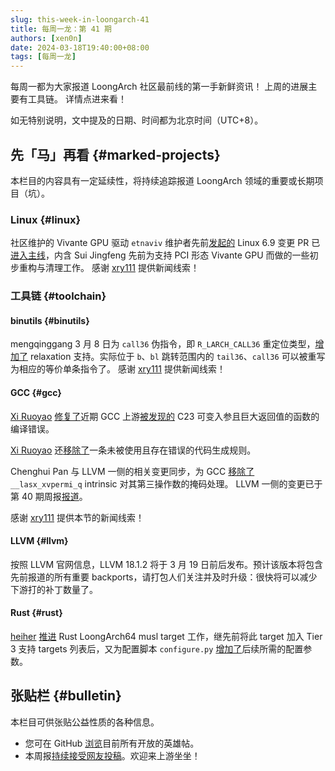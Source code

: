 ```yaml
---
slug: this-week-in-loongarch-41
title: 每周一龙：第 41 期
authors: [xen0n]
date: 2024-03-18T19:40:00+08:00
tags: [每周一龙]
---
```


每周一都为大家报道 LoongArch 社区最前线的第一手新鲜资讯！
上周的进展主要有工具链。
详情点进来看！

<!-- truncate -->

如无特别说明，文中提及的日期、时间都为北京时间（UTC+8）。

## 先「马」再看 {#marked-projects}

本栏目的内容具有一定延续性，将持续追踪报道 LoongArch 领域的重要或长期项目（坑）。

### Linux {#linux}

社区维护的 Vivante GPU 驱动 `etnaviv` 维护者先前[发起的](https://patchwork.freedesktop.org/patch/msgid/72a783cd98d60f6ebb43b90a6b453eea87224409.camel@pengutronix.de)
Linux 6.9 变更 PR 已[进入主线](https://github.com/torvalds/linux/commit/b0b6739cb9155c4ec6b4c50889313184175e687d)，内含
Sui Jingfeng 先前为支持 PCI 形态 Vivante GPU 而做的一些初步重构与清理工作。
感谢 [xry111] 提供新闻线索！

### 工具链 {#toolchain}

#### binutils {#binutils}

mengqinggang 3 月 8 日为 `call36` 伪指令，即 `R_LARCH_CALL36`
重定位类型，[增加了](https://sourceware.org/pipermail/binutils/2024-March/132891.html)
relaxation 支持。实际位于 `b`、`bl` 跳转范围内的 `tail36`、`call36`
可以被重写为相应的等价单条指令了。
感谢 [xry111] 提供新闻线索！

#### GCC {#gcc}

[Xi Ruoyao][xry111] [修复了](https://gcc.gnu.org/pipermail/gcc-patches/2024-March/647928.html)近期 GCC 上游[被发现的](https://gcc.gnu.org/PR114175)
C23 可变入参且巨大返回值的函数的编译错误。

[Xi Ruoyao][xry111]
还[移除了](https://gcc.gnu.org/pipermail/gcc-patches/2024-March/647684.html)一条未被使用且存在错误的代码生成规则。

Chenghui Pan 与 LLVM 一侧的相关变更同步，为 GCC
[移除了](https://gcc.gnu.org/pipermail/gcc-patches/2024-March/647580.html)
`__lasx_xvpermi_q` intrinsic 对其第三操作数的掩码处理。
LLVM 一侧的变更已于第 40 期周报[报道](./2024-03-13-this-week-in-loongarch-40.md#llvm)。

感谢 [xry111] 提供本节的新闻线索！

[xry111]: https://github.com/xry111

#### LLVM {#llvm}

按照 LLVM 官网信息，LLVM 18.1.2 将于 3 月 19 日前后发布。预计该版本将包含先前报道的所有重要
backports，请打包人们关注并及时升级：很快将可以减少下游打的补丁数量了。

#### Rust {#rust}

[heiher] [推进](https://github.com/rust-lang/rust/issues/122592) Rust
LoongArch64 musl target 工作，继先前将此 target 加入 Tier 3 支持 targets
列表后，又为配置脚本 `configure.py`
[增加了](https://github.com/rust-lang/rust/pull/122323)后续所需的配置参数。

[heiher]: https://github.com/heiher

## 张贴栏 {#bulletin}

本栏目可供张贴公益性质的各种信息。

* 您可在 GitHub [浏览](https://github.com/loongson-community/discussions/labels/%E8%8B%B1%E9%9B%84%E5%B8%96)目前所有开放的英雄帖。
* 本周报[持续接受网友投稿][call-for-submissions]。欢迎来上游坐坐！

[call-for-submissions]: https://github.com/loongson-community/areweloongyet/issues/16
